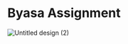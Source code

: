# Byasa Assignment
![Untitled design (2)](https://user-images.githubusercontent.com/60472778/226573533-8796b2f4-c4da-4ae2-94c8-86e5477a42c0.png)
